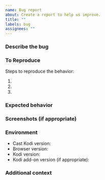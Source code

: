 ```yaml
---
name: Bug report
about: Create a report to help us improve.
title: ""
labels: bug
assignees: ""
---
```


### Describe the bug

<!-- A clear and concise description of what the bug is. -->

### To Reproduce

Steps to reproduce the behavior:

1. <!-- Go to '...' -->
2. <!-- Click on '...' -->
3. <!-- ... -->

### Expected behavior

<!-- A clear and concise description of what you expected to happen. -->

### Screenshots (if appropriate)

<!-- If applicable, add screenshots to help explain your problem. -->

### Environment

- Cast Kodi version<!-- e.g. 7.4.0 -->:
- Browser version<!-- e.g. Chrome 116.0.5845.96, Firefox 116.0 -->:
- Kodi version<!-- e.g. 20.2 -->:
- Kodi add-on version (if appropriate)<!-- e.g. YouTube 6.8.25+matrix.1 -->:

### Additional context

<!-- Add any other context about the problem here. -->
